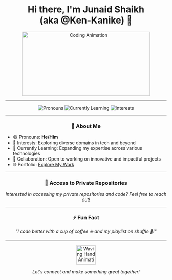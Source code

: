 
<h1 align="center">Hi there, I'm Junaid Shaikh <br> (aka @Ken-Kanike) 👋</h1>

<p align="center">
  <img src="https://github.com/Ken-Kanike/Ken-Kanike/blob/main/assets/coding.gif" width="400px" height="200px" alt="Coding Animation">
</p>

---

<div align="center">
  <img src="https://img.shields.io/badge/Pronouns-He%2FHim-blue?style=for-the-badge&logo=handshake" alt="Pronouns"> 
  <img src="https://img.shields.io/badge/🌱%20Currently%20Learning-Cutting%20Edge%20Tech-green?style=for-the-badge&logo=learning" alt="Currently Learning"> 
  <img src="https://img.shields.io/badge/👀%20Interests-Tech%20and%20Beyond-yellow?style=for-the-badge&logo=curiosity" alt="Interests"> 
</div>

---

<h3 align="center">🚀 About Me</h3>

<ul>
  <li>😄 Pronouns: <b>He/Him</b></li>
  <li>👀 Interests: Exploring diverse domains in tech and beyond</li>
  <li>🌱 Currently Learning: Expanding my expertise across various technologies</li>
  <li>💼 Collaboration: Open to working on innovative and impactful projects</li>
  <li>🌐 Portfolio: <a href="https://portfolio-link.com">Explore My Work</a></li>
</ul>

---

<h3 align="center">🔐 Access to Private Repositories</h3>

<p align="center">
  <i>Interested in accessing my private repositories and code? Feel free to reach out!</i>
</p>

---

<h3 align="center">⚡ Fun Fact</h3>
<p align="center">
  <i>"I code better with a cup of coffee ☕ and my playlist on shuffle 🎵!"</i>
</p>

---

<p align="center">
  <img src="https://github.com/Ken-Kanike/Ken-Kanike/blob/main/assets/waving.gif" width="60px" height="60px" alt="Waving Hand Animation">
</p>

<p align="center">
  <i>Let's connect and make something great together!</i>
</p>

<!--- Hi there, I'm Junaid Shaikh (aka @Ken-Kanike)

😄 Pronouns: He/Him  
👀 Interests: Exploring diverse domains in tech and beyond  
🌱 Currently Learning: Expanding my expertise across various technologies  
💼 Collaboration: Open to working on innovative and impactful projects  
🌐 Portfolio: [Explore My Work] ( )

🔐 Interested in accessing my private repositories and code? Feel free to reach out!

⚡ Fun Fact: `while( life) { eat(); code(); debug(); delete(); workout(); sleep(); }`
--->



<!---
Ken-Kanike/Ken-Kanike is a ✨ special ✨ repository because its `README.md` (this file) appears on your GitHub profile.
You can click the Preview link to take a look at your changes.
--->
